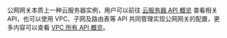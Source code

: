 公网网关本质上一种云服务器实例，用户可以前往 <a href="https://www.qcloud.com/doc/api/229/569" target="_blank">云服务器 API 概览</a> 查看相关 API，也可以使用 VPC、子网及路由表等 API 共同管理实现公网网关的配置，更多内容可以查看 <a href="https://www.qcloud.com/doc/api/245/909" target="_blank">VPC  所有 API 概览</a>。

